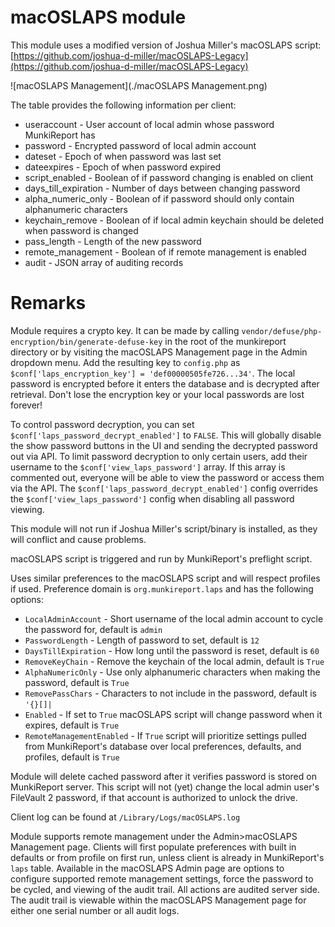 # macOSLAPS module

This module uses a modified version of Joshua Miller's macOSLAPS script: [https://github.com/joshua-d-miller/macOSLAPS-Legacy](https://github.com/joshua-d-miller/macOSLAPS-Legacy)

![macOSLAPS Management](./macOSLAPS Management.png)

The table provides the following information per client:

+ useraccount - User account of local admin whose password MunkiReport has
+ password - Encrypted password of local admin account
+ dateset - Epoch of when password was last set
+ dateexpires - Epoch of when password expired
+ script_enabled - Boolean of if password changing is enabled on client
+ days\_till_expiration - Number of days between changing password
+ alpha\_numeric_only - Boolean of if password should only contain alphanumeric characters
+ keychain_remove - Boolean of if local admin keychain should be deleted when password is changed
+ pass_length - Length of the new password
+ remote_management - Boolean of if remote management is enabled
+ audit - JSON array of auditing records

# Remarks

Module requires a crypto key. It can be made by calling `vendor/defuse/php-encryption/bin/generate-defuse-key` in the root of the munkireport directory or by visiting the macOSLAPS Management page in the Admin dropdown menu. Add the resulting key to `config.php` as `$conf['laps_encryption_key'] = 'def00000505fe726...34'`. The local password is encrypted before it enters the database and is decrypted after retrieval. Don't lose the encryption key or your local passwords are lost forever!

To control password decryption, you can set `$conf['laps_password_decrypt_enabled']` to `FALSE`. This will globally disable the show password buttons in the UI and sending the decrypted password out via API. To limit password decryption to only certain users, add their username to the `$conf['view_laps_password']` array. If this array is commented out, everyone will be able to view the password or access them via the API. The `$conf['laps_password_decrypt_enabled']` config overrides the `$conf['view_laps_password']` config when disabling all password viewing.

This module will not run if Joshua Miller's script/binary is installed, as they will conflict and cause problems.

macOSLAPS script is triggered and run by MunkiReport's preflight script. 

Uses similar preferences to the macOSLAPS script and will respect profiles if used. Preference domain is `org.munkireport.laps` and has the following options:

* `LocalAdminAccount` - Short username of the local admin account to cycle the password for, default is `admin`
* `PasswordLength` - Length of password to set, default is `12`
* `DaysTillExpiration` - How long until the password is reset, default is `60`
* `RemoveKeyChain` - Remove the keychain of the local admin, default is `True`
* `AlphaNumericOnly` - Use only alphanumeric characters when making the password, default is `True`
* `RemovePassChars` - Characters to not include in the password, default is `'{}[]|`
* `Enabled` - If set to `True` macOSLAPS script will change password when it expires, default is `True`
* `RemoteManagementEnabled` - If `True` script will prioritize settings pulled from MunkiReport's database over local preferences, defaults, and profiles, default is `True`

Module will delete cached password after it verifies password is stored on MunkiReport server. This script will not (yet) change the local admin user's FileVault 2 password, if that account is authorized to unlock the drive.

Client log can be found at `/Library/Logs/macOSLAPS.log`

Module supports remote management under the Admin>macOSLAPS Management page. Clients will first populate preferences with built in defaults or from profile on first run, unless client is already in MunkiReport's `laps` table. Available in the macOSLAPS Admin page are options to configure supported remote management settings, force the password to be cycled, and viewing of the audit trail. All actions are audited server side. The audit trail is viewable within the macOSLAPS Management page for either one serial number or all audit logs.